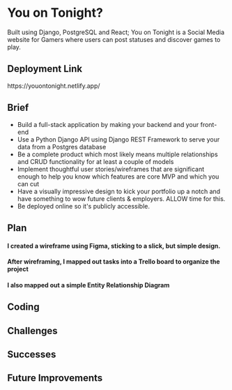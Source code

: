 <h1>You on Tonight?</h1>
<p>Built using Django, PostgreSQL and React; You on Tonight is a Social Media website for Gamers where users can post statuses and discover games to play.</p>

<h2>Deployment Link</h2>
<p>https://youontonight.netlify.app/</p>

<h2>Brief</h2>
<ul>
  <li>Build a full-stack application by making your backend and your front-end</li>
  <li>Use a Python Django API using Django REST Framework to serve your data from a Postgres database</li>
  <li>Be a complete product which most likely means multiple relationships and CRUD functionality for at least a couple of models</li>
  <li>Implement thoughtful user stories/wireframes that are significant enough to help you know which features are core MVP and which you can cut</li>
  <li>Have a visually impressive design to kick your portfolio up a notch and have something to wow future clients & employers. ALLOW time for this.</li>
  <li>Be deployed online so it's publicly accessible.</li>
</ul>

<h2>Plan</h2>
<h4>I created a wireframe using Figma, sticking to a slick, but simple design.</h4>

<H4>After wireframing, I mapped out tasks into a Trello board to organize the project</H4>

<h4>I also mapped out a simple Entity Relationship Diagram</h4>

<h2>Coding</h2>

<h2>Challenges</h2>

<h2>Successes</h2>

<h2>Future Improvements</h2>
